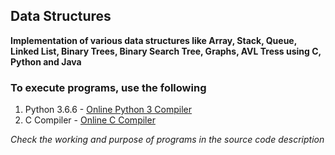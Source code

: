 ## Data Structures
**Implementation of various data structures like Array, Stack, Queue, Linked List, Binary Trees, Binary Search Tree, Graphs, AVL Tress using C, Python and Java**

### To execute programs, use the following
1. Python 3.6.6 - [Online Python 3 Compiler](https://www.tutorialspoint.com/execute_python3_online.php)
2. C Compiler - [Online C Compiler](https://www.tutorialspoint.com/compile_c_online.php)

*Check the working and purpose of programs in the source code description*
